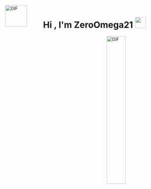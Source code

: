 <img align="left" alt="GIF" height="70px" src="https://static.wikia.nocookie.net/mmzonline/images/7/7e/Newicon2.gif/revision/latest?cb=20211027133058"/>
<h1 align="center"><b>Hi , I'm ZeroOmega21 </b><img src="https://media.giphy.com/media/hvRJCLFzcasrR4ia7z/giphy.gif" width="35"></h1>

<img align="right" alt="GIF" width="35%" height="35%" src="https://media.tenor.com/iNtk_u_ifzUAAAAM/megaman-x-zero.gif" />
